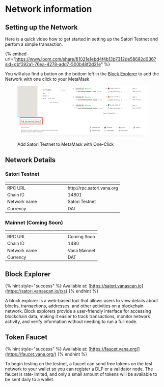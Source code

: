 # Network information

## Setting up the Network

Here is a quick video how to get started in setting up the Satori Testnet and perfom a simple transaction.

{% embed url="https://www.loom.com/share/81021e1ebd4f4b13b7312de58682d036?sid=dbf392a1-76ea-4278-add7-500b48f2d21e" %}

You will also find a button on the bottom left in the [Block Explorer](https://satori.vanascan.io) to add the Network with one click to your MetaMask

<figure><img src="../../.gitbook/assets/Screenshot 2024-06-10 at 21.24.43.png" alt=""><figcaption><p>Add Satori Testnet to MetaMask with One-Click</p></figcaption></figure>

## Network Details

### Satori Testnet

<table data-header-hidden><thead><tr><th width="183"></th><th></th></tr></thead><tbody><tr><td>RPC URL</td><td>http://rpc.satori.vana.org</td></tr><tr><td>Chain ID</td><td>14801</td></tr><tr><td>Network name</td><td>Satori Testnet</td></tr><tr><td>Currency</td><td>DAT</td></tr></tbody></table>

### Mainnet (Coming Soon)

<table data-header-hidden><thead><tr><th width="183"></th><th></th></tr></thead><tbody><tr><td>RPC URL</td><td>Coming Soon</td></tr><tr><td>Chain ID</td><td>1480</td></tr><tr><td>Network name</td><td>Vana Mainnet</td></tr><tr><td>Currency</td><td>DAT</td></tr></tbody></table>

## Block Explorer

{% hint style="success" %}
Available at: [https://satori.vanascan.io](https://satori.vanascan.io/txs)
{% endhint %}

A block explorer is a web-based tool that allows users to view details about blocks, transactions, addresses, and other activities on a blockchain network. Block explorers provide a user-friendly interface for accessing blockchain data, making it easier to track transactions, monitor network activity, and verify information without needing to run a full node.

## Token Faucet

{% hint style="success" %}
Available at: [https://faucet.vana.org/](https://faucet.vana.org/)
{% endhint %}

To begin testing on the testnet, a faucet can send free tokens on the test network to your wallet so you can register a DLP or a validator node. The faucet is rate-limited, and only a small amount of tokens will be available to be sent daily to a wallet.
